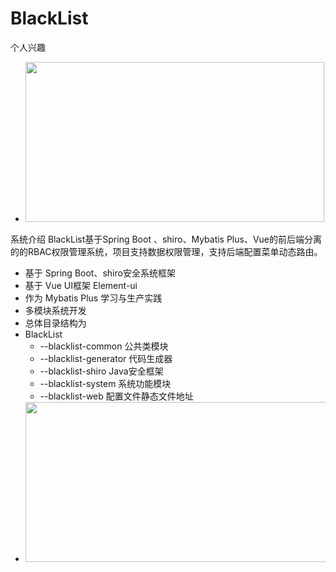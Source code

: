 # BlackList
个人兴趣



- <img src="https://gitee.com/blacklist-web/src/main/resources/templates/img/b.png" height="256" width="478">
   
系统介绍
BlackList基于Spring Boot 、shiro、Mybatis Plus、Vue的前后端分离的的RBAC权限管理系统，项目支持数据权限管理，支持后端配置菜单动态路由。

- 基于 Spring Boot、shiro安全系统框架
- 基于 Vue UI框架 Element-ui
- 作为 Mybatis Plus 学习与生产实践
- 多模块系统开发
- 总体目录结构为
- BlackList
   -  --blacklist-common 公共类模块
   - --blacklist-generator 代码生成器
   - --blacklist-shiro Java安全框架
   - --blacklist-system 系统功能模块
   - --blacklist-web 配置文件静态文件地址
- <img src="https://gitee.com/blacklist-web/src/main/resources/templates/img/b.png" height="256" width="678">
    
    
